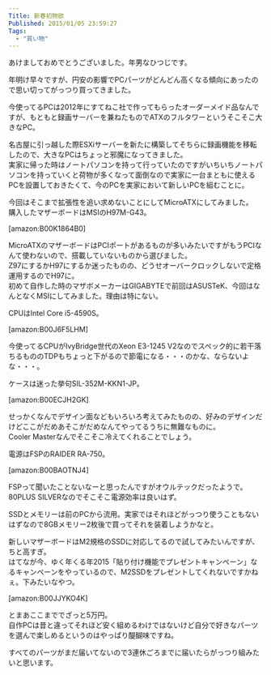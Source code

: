 ```yaml
---
Title: 新春初物欲
Published: 2015/01/05 23:59:27
Tags:
  - "買い物"
---
```

あけましておめでとうございました。年男なひつじです。

年明け早々ですが、円安の影響でPCパーツがどんどん高くなる傾向にあったので思い切ってがっつり買ってきました。  

<!-- more -->

今使ってるPCは2012年にすてねこ社で作ってもらったオーダーメイド品なんですが、もともと録画サーバーを兼ねたものでATXのフルタワーというそこそこ大きなPC。  

名古屋に引っ越した際ESXiサーバーを新たに構築してそちらに録画機能を移転したので、大きなPCはちょっと邪魔になってきました。  
実家に帰った時はノートパソコンを持って行っていたのですがいちいちノートパソコンを持っていくと荷物が多くなって面倒なので実家に一台まともに使えるPCを設置しておきたくて、今のPCを実家において新しいPCを組むことに。  

今回はそこまで拡張性を追い求めないことにしてMicroATXにしてみました。  
購入したマザーボードはMSIのH97M-G43。  

[amazon:B00K1864B0]

MicroATXのマザーボードはPCIポートがあるものが多いみたいですがもうPCIなんて使わないので、搭載していないものから選びました。  
Z97にするかH97にするか迷ったものの、どうせオーバークロックしないで定格運用するのでH97に。  
初めて自作した時のマザボメーカーはGIGABYTEで前回はASUSTeK、今回はなんとなくMSIにしてみました。理由は特にない。  

CPUはIntel Core i5-4590S。

[amazon:B00J6F5LHM]  

今使ってるCPUがIvyBridge世代のXeon E3-1245 V2なのでスペック的に若干落ちるもののTDPもちょっと下がるので節電になる・・・のかな、ならないよな・・・。  

ケースは迷った挙句SIL-352M-KKN1-JP。  

[amazon:B00ECJH2GK]  

せっかくなんでデザイン面などもいろいろ考えてみたものの、好みのデザインだけどここがだめあそこがだめなんてやってるうちに無難なものに。  
Cooler Masterなんでそこそこ冷えてくれることでしょう。  

電源はFSPのRAIDER RA-750。  

[amazon:B00BAOTNJ4]

FSPって聞いたことないなーと思ったんですがオウルテックだったようで。  
80PLUS SILVERなのでそこそこ電源効率は良いはず。  

SSDとメモリーは前のPCから流用。実家ではそれほどがっつり使うこともないはずなので8GBメモリー2枚後で買ってそれを装着しようかなと。  

新しいマザーボードはM2規格のSSDに対応してるので試してみたいんですが、ちと高すぎ。  
はてなが今、ゆく年くる年2015「貼り付け機能でプレゼントキャンペーン」なるキャンペーンをやっているので、M2SSDをプレゼントしてくれないですかねぇ。下みたいなやつ。

[amazon:B00JJYKO4K]



とまあここまででざっと5万円。  
自作PCは昔と違ってそれほど安く組めるわけではないけど自分で好きなパーツを選んで楽しめるというのはやっぱり醍醐味ですね。  

すべてのパーツがまだ届いてないので3連休ごろまでに届いたらがっつり組みたいと思います。
